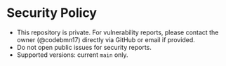 # Security Policy

- This repository is private. For vulnerability reports, please contact the owner (@codebmn17) directly via GitHub or email if provided.
- Do not open public issues for security reports.
- Supported versions: current `main` only.